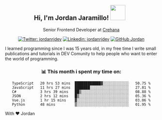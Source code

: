 <div align="center">
<h2 style="margin-right:10px;">Hi, I'm Jordan Jaramillo! <img src="https://media.giphy.com/media/Wj7lNjMNDxSmc/source.gif" width="50" > </h2>

<p>Senior Frontend Developer at <a href="https://www.crehana.com/">Crehana</a></p>

[![Twitter: jordanrjdev](https://img.shields.io/twitter/follow/jordanrjdev?style=social)](https://twitter.com/jordanrjdev)
[![Linkedin: jordanrjdev](https://img.shields.io/badge/-jordanrjdev-blue?style=flat-square&logo=Linkedin&logoColor=white&link=https://www.linkedin.com/in/jordanrjdev/)](https://www.linkedin.com/in/jordanrjdev/)
[![GitHub Jordan](https://img.shields.io/github/followers/jnadroj?label=follow&style=social)](https://github.com/jnadroj)

</div>
I learned programming since I was 15 years old, in my free time I write small publications and tutorials in DEV Comunity to help people who want to enter the world of programming.

<div align="center">

### 📊 **This month i spent my time on:**

<!--START_SECTION:waka-->

```text
TypeScript   20 hrs 53 mins  ████████████▓░░░░░░░░░░░░   50.75 %
JavaScript   11 hrs 27 mins  ███████░░░░░░░░░░░░░░░░░░   27.81 %
C#           3 hrs 39 mins   ██▒░░░░░░░░░░░░░░░░░░░░░░   08.88 %
JSON         2 hrs 12 mins   █▒░░░░░░░░░░░░░░░░░░░░░░░   05.36 %
Vue.js       1 hr 15 mins    ▓░░░░░░░░░░░░░░░░░░░░░░░░   03.06 %
Python       48 mins         ▒░░░░░░░░░░░░░░░░░░░░░░░░   01.95 %
```

<!--END_SECTION:waka-->

</div>

With ❤️ Jordan
